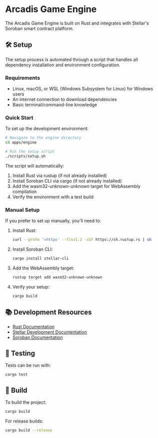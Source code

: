 # Arcadis Game Engine

The Arcadis Game Engine is built on Rust and integrates with Stellar's Soroban smart contract platform.

## 🛠️ Setup

The setup process is automated through a script that handles all dependency installation and environment configuration.

### Requirements

- Linux, macOS, or WSL (Windows Subsystem for Linux) for Windows users
- An internet connection to download dependencies
- Basic terminal/command-line knowledge

### Quick Start

To set up the development environment:

```bash
# Navigate to the engine directory
cd apps/engine

# Run the setup script
./scripts/setup.sh
```

The script will automatically:
1. Install Rust via rustup (if not already installed)
2. Install Soroban CLI via cargo (if not already installed)
3. Add the wasm32-unknown-unknown target for WebAssembly compilation
4. Verify the environment with a test build

### Manual Setup

If you prefer to set up manually, you'll need to:

1. Install Rust:
   ```bash
   curl --proto '=https' --tlsv1.2 -sSf https://sh.rustup.rs | sh
   ```

2. Install Soroban CLI:
   ```bash
   cargo install stellar-cli
   ```

3. Add the WebAssembly target:
   ```bash
   rustup target add wasm32-unknown-unknown
   ```

4. Verify your setup:
   ```bash
   cargo build
   ```

## 📚 Development Resources

- [Rust Documentation](https://www.rust-lang.org/learn)
- [Stellar Development Documentation](https://developers.stellar.org/docs)
- [Soroban Documentation](https://soroban.stellar.org/)

## 🧪 Testing

Tests can be run with:

```bash
cargo test
```

## 🔄 Build

To build the project:

```bash
cargo build
```

For release builds:

```bash
cargo build --release
```
